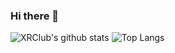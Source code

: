 ### Hi there 👋

<!--
**XRClub/XRClub** is a ✨ _special_ ✨ repository because its `README.md` (this file) appears on your GitHub profile.

Here are some ideas to get you started:

- 🔭 I’m currently working on ...
- 🌱 I’m currently learning ...
- 👯 I’m looking to collaborate on ...
- 🤔 I’m looking for help with ...
- 💬 Ask me about ...
- 📫 How to reach me: ...
- 😄 Pronouns: ...
- ⚡ Fun fact: ...
-->

![XRClub's github stats](https://github-readme-stats.vercel.app/api?username=XRClub&show_icons=true)
![Top Langs](https://github-readme-stats.vercel.app/api/top-langs/?username=XRClub&layout=compact)
